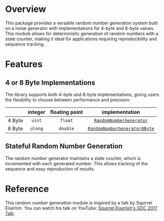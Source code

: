 ﻿# Overview

This package provides a versatile random number generation system built on a noise generator with implementations for 4-byte and 8-byte values. This module allows for deterministic generation of random numbers with a state counter, making it ideal for applications requiring reproducibility and sequence tracking.

# Features

## 4 or 8 Byte Implementations

The library supports both 4-byte and 8-byte implementations, giving users the flexibility to choose between performance and precision:

|        | integer | floating point |                                    implementation                                    |
|:------:|:-------:|:--------------:|:------------------------------------------------------------------------------------:|
| 4 Byte | `uint`  |    `float`     |      [`RandomNumberGenerator`](Ironclad.RandomNumbers/RandomNumberGenerator.cs)      |
| 8 Byte | `ulong` |    `double`    | [`RandomNumberGenerator8Byte`](Ironclad.RandomNumbers/RandomNumberGenerator8Byte.cs) |

## Stateful Random Number Generation

The random number generator maintains a state counter, which is incremented with each generated number. This allows tracking of the sequence and easy reproduction of results.

# Reference

This random number generation module is inspired by a talk by Squirrel Eiserloh. You can watch his talk on YouTube: [Squirrel Eiserloh's GDC 2017 Talk](https://www.youtube.com/watch?v=LWFzPP8ZbdU).
